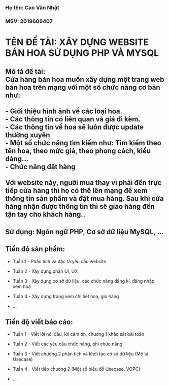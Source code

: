 ### Họ tên: Cao Văn Nhật
### MSV: 2019606407


# TÊN ĐỀ TÀI: XÂY DỰNG WEBSITE BÁN HOA SỬ DỤNG PHP VÀ MYSQL

## Mô tả đề tài: <br /> Cửa hàng bán hoa muốn xây dựng một trang web bán hoa trên mạng với một số chức năng cơ bản như:<br /><br /> -    Giới thiệu hình ảnh về các loại hoa. <br />- Các thông tin có liên quan và giá đi kèm. <br />- Các thông tin về hoa sẽ luôn được update thường xuyên <br />- Một số chức  năng  tìm  kiếm như: Tìm kiếm  theo  tên hoa, theo mức giá, theo phong cách, kiểu dáng…<br />- Chức năng đặt hàng <br /><br />Với website này, người mua thay vì phải đến trực tiếp cửa hàng thì họ có thể lên mạng để xem thông tin sản phẩm và đặt mua hàng. Sau khi cửa hàng nhận được thông tin thì sẽ giao hàng đến tận tay cho khách hàng..


## Sử dụng: Ngôn ngữ PHP, Cơ sở dữ liệu MySQL, ...

## Tiến độ sản phẩm:

* Tuần 1 - Phân tích và đặc tả yêu cầu website

* Tuần 2 - Xây dựng phần UI, UX

* Tuần 3 - Xây dựng cơ sở dữ liệu, các chức năng đăng kí, đăng nhập, xem hoa

* Tuần 4 - Xây dựng trang xem chi tiết hoa, giỏ hàng

* ...

## Tiến độ viết báo cáo:

* Tuần 1 - Viết lời nói đầu, lời cảm ơn, chương 1 khảo sát bài toán

* Tuần 2 - Viết các yêu cầu chức năng, phi chức năng

* Tuần 3 - Viết chương 2 phân tích và khởi tạo cơ sở dữ liệu (Mô tả Usecase)

* Tuần 4 - Viết tiếp chương 2 (Một số biểu đồ Usecase, VOPC)

* ...
